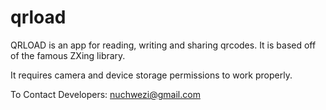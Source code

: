 # qrload

QRLOAD is an app for reading, writing and sharing qrcodes. It is based off of the famous ZXing library.

It requires camera and device storage permissions to work properly.

To Contact Developers: nuchwezi@gmail.com
